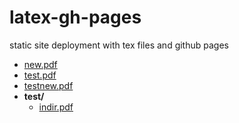 # latex-gh-pages

static site deployment with tex files and github pages
<!-- filetree -->

 - [new.pdf](./new.pdf)
 - [test.pdf](./test.pdf)
 - [testnew.pdf](./testnew.pdf)
 - **test/**
   - [indir.pdf](./test/indir.pdf)

<!-- filetreestop -->
